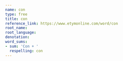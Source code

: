 ```yaml
---
name: con
type: free
title: con
reference_link: https://www.etymonline.com/word/con
root_name: 
root_language: 
denotation: 
word_sums:
- sum: 'Con + '
  respelling: con
---
```


